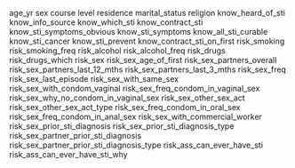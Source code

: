 age_yr
sex
course
level
residence
marital_status
religion
know_heard_of_sti
know_info_source
know_which_sti
know_contract_sti
know_sti_symptoms_obvious
know_sti_symptoms
know_all_sti_curable
know_sti_cancer
know_sti_prevent
know_contract_sti_on_first
risk_smoking
risk_smoking_freq
risk_alcohol
risk_alcohol_freq
risk_drugs
risk_drugs_which
risk_sex
risk_sex_age_of_first
risk_sex_partners_overall
risk_sex_partners_last_12_mths
risk_sex_partners_last_3_mths
risk_sex_freq
risk_sex_last_episode
risk_sex_with_same_sex
risk_sex_with_condom_vaginal
risk_sex_freq_condom_in_vaginal_sex
risk_sex_why_no_condom_in_vaginal_sex
risk_sex_other_sex_act
risk_sex_other_sex_act_type
risk_sex_freq_condom_in_oral_sex
risk_sex_freq_condom_in_anal_sex
risk_sex_with_commercial_worker
risk_sex_prior_sti_diagnosis
risk_sex_prior_sti_diagnosis_type
risk_sex_partner_prior_sti_diagnosis
risk_sex_partner_prior_sti_diagnosis_type
risk_ass_can_ever_have_sti
risk_ass_can_ever_have_sti_why